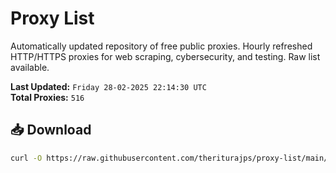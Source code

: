 # Proxy List

Automatically updated repository of free public proxies. Hourly refreshed HTTP/HTTPS proxies for web scraping, cybersecurity, and testing. Raw list available.

**Last Updated:** `Friday 28-02-2025 22:14:30 UTC`  
**Total Proxies:** `516`

## 📥 Download
```bash
curl -O https://raw.githubusercontent.com/theriturajps/proxy-list/main/proxies.txt
